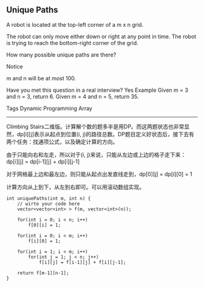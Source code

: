 ## Unique Paths  ##

A robot is located at the top-left corner of a m x n grid.

The robot can only move either down or right at any point in time. The robot is trying to reach the bottom-right corner of the grid.

How many possible unique paths are there?

 Notice

m and n will be at most 100.

Have you met this question in a real interview? Yes
Example
Given m = 3 and n = 3, return 6.
Given m = 4 and n = 5, return 35.

Tags 
Dynamic Programming Array

----------
Climbing Stairs二维版。计算解个数的题多半是用DP。而这两题状态也非常显然，dp[i][j]表示从起点到位置(i, j)的路径总数。DP题目定义好状态后，接下去有两个任务：找通项公式，以及确定计算的方向。

由于只能向右和左走，所以对于(i, j)来说，只能从左边或上边的格子走下来：
dp[i][j] = dp[i-1][j] + dp[i][j-1]

对于网格最上边和最左边，则只能从起点出发直线走到，dp[0][j] = dp[i][0] = 1

计算方向从上到下，从左到右即可。可以用滚动数组实现。

	int uniquePaths(int m, int n) {
	    // wirte your code here
	    vector<vector<int> > f(m, vector<int>(n));
	
	    for(int i = 0; i < n; i++)
	        f[0][i] = 1;
	
	    for(int i = 0; i < m; i++)
	        f[i][0] = 1;
	
	    for(int i = 1; i < m; i++)
	        for(int j = 1; j < n; j++)
	            f[i][j] = f[i-1][j] + f[i][j-1];
	
	    return f[m-1][n-1];
	}
